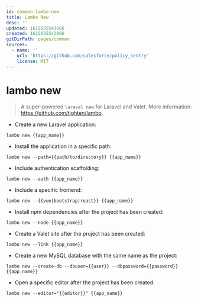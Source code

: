 ```yaml
---
id: common.lambo-new
title: Lambo New
desc: ''
updated: 1615655543066
created: 1615655543066
gitDirPath: pages/common
sources:
  - name: ''
    url: 'https://github.com/salesforce/policy_sentry'
    license: MIT
---
```

# lambo new

> A super-powered `laravel new` for Laravel and Valet.
> More information: <https://github.com/tighten/lambo>.

- Create a new Laravel application:

`lambo new {{app_name}}`

- Install the application in a specific path:

`lambo new --path={{path/to/directory}} {{app_name}}`

- Include authentication scaffolding:

`lambo new --auth {{app_name}}`

- Include a specific frontend:

`lambo new --{{vue|bootstrap|react}} {{app_name}}`

- Install npm dependencies after the project has been created:

`lambo new --node {{app_name}}`

- Create a Valet site after the project has been created:

`lambo new --link {{app_name}}`

- Create a new MySQL database with the same name as the project:

`lambo new --create-db --dbuser={{user}} --dbpassword={{password}} {{app_name}}`

- Open a specific editor after the project has been created:

`lambo new --editor="{{editor}}" {{app_name}}`

